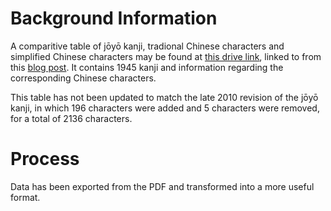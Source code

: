 # Background Information

A comparitive table of jōyō kanji, tradional Chinese characters and simplified Chinese characters may be found at [this drive link](https://drive.google.com/file/d/0B_v5DhUsRRWgeXFINWRRM1BUTjA/view), linked to from this [blog post](http://taretz.blogspot.com/2008/07/3000-most-frequently-used-chinese.html).
It contains 1945 kanji and information regarding the corresponding Chinese characters.

This table has not been updated to match the late 2010 revision of the jōyō kanji, in which 196 characters were added and 5 characters were removed, for a total of 2136 characters.

# Process

Data has been exported from the PDF and transformed into a more useful format.
